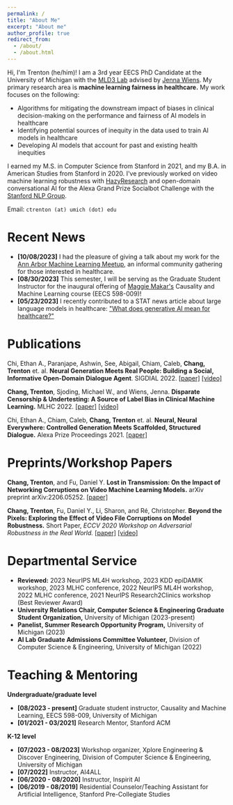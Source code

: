 ```yaml
---
permalink: /
title: "About Me"
excerpt: "About me"
author_profile: true
redirect_from: 
  - /about/
  - /about.html
---
```


Hi, I'm Trenton (he/him)! I am a 3rd year EECS PhD Candidate at the University of Michigan with the [MLD3 Lab](https://wiens-group.engin.umich.edu/) advised by [Jenna Wiens](http://www-personal.umich.edu/~wiensj/). My primary research area is **machine learning fairness in healthcare.** My work focuses on the following:
* Algorithms for mitigating the downstream impact of biases in clinical decision-making on the performance and fairness of AI models in healthcare
* Identifying potential sources of inequity in the data used to train AI models in healthcare 
* Developing AI models that account for past and existing health inequities

I earned my M.S. in Computer Science from Stanford in 2021, and my B.A. in American Studies from Stanford in 2020. I've previously worked on video machine learning robustness with [HazyResearch](https://hazyresearch.stanford.edu/) and open-domain conversational AI for the Alexa Grand Prize Socialbot Challenge with the [Stanford NLP Group](https://stanfordnlp.github.io/chirpycardinal/).

Email: `ctrenton (at) umich (dot) edu`

Recent News
======
* **[10/08/2023]** I had the pleasure of giving a talk about my work for the [Ann Arbor Machine Learning Meetup](https://www.meetup.com/ann-arbor-machine-learning-meetup/), an informal community gathering for those interested in healthcare. 
* **[08/30/2023]** This semester, I will be serving as the Graduate Student Instructor for the inaugural offering of [Maggie Makar's](https://mymakar.github.io/) Causality and Machine Learning course (EECS 598-009)!
* **[05/23/2023]** I recently contributed to a STAT news article about large language models in healthcare: ["What does generative AI mean for healthcare?"](https://www.statnews.com/2023/u05/23/chatgpt-generative-ai-research-medicine-health/)

Publications
======

Chi, Ethan A., Paranjape, Ashwin, See, Abigail, Chiam, Caleb, **Chang, Trenton** et. al. **Neural Generation Meets Real People: Building a Social, Informative Open-Domain Dialogue Agent**. SIGDIAL 2022. [[paper]](https://aclanthology.org/2022.sigdial-1.37/) [[video]](https://www.youtube.com/watch?v=4F3Az88q3KI)

**Chang, Trenton**, Sjoding, Michael W., and Wiens, Jenna. **Disparate Censorship & Undertesting: A Source of Label Bias in Clinical Machine Learning.** MLHC 2022. [[paper]](https://arxiv.org/abs/2208.01127) [[video]](https://www.youtube.com/watch?v=Ty_l4SqKyCI)

Chi, Ethan A., Chiam, Caleb, **Chang, Trenton** et. al. **Neural, Neural Everywhere: Controlled Generation Meets Scaffolded, Structured Dialogue.** Alexa Prize Proceedings 2021. [[paper]](files/alexa_prize_report.pdf)

Preprints/Workshop Papers
======

**Chang, Trenton**, and Fu, Daniel Y. **Lost in Transmission: On the Impact of Networking Corruptions on Video Machine Learning Models.** arXiv preprint arXiv:2206.05252. [[paper]](https://arxiv.org/pdf/2206.05252.pdf)

**Chang, Trenton**, Fu, Daniel Y., Li, Sharon, and Ré, Christopher. **Beyond the Pixels: Exploring the Effect of Video File Corruptions on Model Robustness.** Short Paper, *ECCV 2020 Workshop on Adversarial Robustness in the Real World.* [[paper]](http://pages.cs.wisc.edu/~sharonli/publications/video-corruption.pdf) [[video]](https://www.youtube.com/watch?v=RXYD4jMZyV0)

Departmental Service
======
* **Reviewed:** 2023 NeurIPS ML4H workshop, 2023 KDD epiDAMIK workshop, 2023 MLHC conference, 2022 NeurIPS ML4H workshop, 2022 MLHC conference, 2021 NeurIPS Research2Clinics workshop (Best Reviewer Award)
* **University Relations Chair, Computer Science & Engineering Graduate Student Organization,** University of Michigan (2023-present)
* **Panelist, Summer Research Opportunity Program,** University of Michigan (2023)
* **AI Lab Graduate Admissions Committee Volunteer,** Division of Computer Science & Engineering, University of Michigan (2022)

Teaching & Mentoring
======

**Undergraduate/graduate level**
* **[08/2023 - present]** Graduate student instructor, Causality and Machine Learning, EECS 598-009, University of Michigan
* **[01/2021 - 03/2021]** Research Mentor, Stanford ACM

**K-12 level**
* **[07/2023 - 08/2023]** Workshop organizer, Xplore Engineering & Discover Engineering, Division of Computer Science & Engineering, University of Michigan
* **[07/2022]** Instructor, AI4ALL
* **[06/2020 - 08/2020]** Instructor, Inspirit AI
* **[06/2019 - 08/2019]** Residential Counselor/Teaching Assistant for Artificial Intelligence, Stanford Pre-Collegiate Studies

